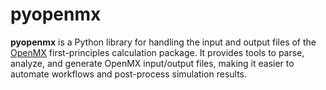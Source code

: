 # pyopenmx

**pyopenmx** is a Python library for handling the input and output files of the [OpenMX](http://www.openmx-square.org/) first-principles calculation package. It provides tools to parse, analyze, and generate OpenMX input/output files, making it easier to automate workflows and post-process simulation results.

<!-- ## Features

- Read and write OpenMX input (`.dat`) files
- Parse and analyze OpenMX output files (e.g., band structure, DOS, geometry)
- Extract and manipulate atomic structures and calculation parameters
- Automate common OpenMX workflows using Python scripts
- Utilities for plotting and data conversion

## Installation

Clone the repository and install using pip:

```
git clone https://github.com/Shibu778/pyopenmx.git
cd pyopenmx
pip install .
```

## Usage Example

```python
from pyopenmx import InputFile

# Parse an OpenMX input file
inp = InputFile('Cdia.dat')
print(inp.get_atoms())
print(inp.get_keywords())
```

## Documentation

See the [docs](./docs/) directory for tutorials and detailed documentation, including:

- [DOS and pDOS Calculations](./docs/dos_calc.md)
- Input/output file format guides
- Example scripts

## Requirements

- Python 3.7+
- numpy
- (Other dependencies as required)

## Contributing

Contributions are welcome! Please open issues or pull requests on GitHub.

## License

This project is licensed under the MIT License.

## Acknowledgments

- [OpenMX developers](http://www.openmx-square.org/)
- Community -->
